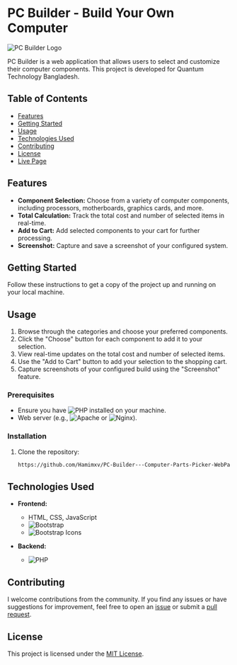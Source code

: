 # PC Builder - Build Your Own Computer

![PC Builder Logo](https://i.ibb.co/drYjMrs/logo.png)

PC Builder is a web application that allows users to select and customize their computer components. This project is developed for Quantum Technology Bangladesh.

## Table of Contents

- [Features](#features)
- [Getting Started](#getting-started)
- [Usage](#usage)
- [Technologies Used](#technologies-used)
- [Contributing](#contributing)
- [License](#license)
- [Live Page](https://hamimxv.github.io/PC-Builder---Computer-Parts-Picker-WebPage/)


## Features

- **Component Selection:** Choose from a variety of computer components, including processors, motherboards, graphics cards, and more.
- **Total Calculation:** Track the total cost and number of selected items in real-time.
- **Add to Cart:** Add selected components to your cart for further processing.
- **Screenshot:** Capture and save a screenshot of your configured system.

## Getting Started

Follow these instructions to get a copy of the project up and running on your local machine.

## Usage

1. Browse through the categories and choose your preferred components.
2. Click the "Choose" button for each component to add it to your selection.
3. View real-time updates on the total cost and number of selected items.
4. Use the "Add to Cart" button to add your selection to the shopping cart.
5. Capture screenshots of your configured build using the "Screenshot" feature.

### Prerequisites

- Ensure you have ![PHP](https://img.shields.io/badge/PHP-%23777BB4.svg?style=flat&logo=php&logoColor=white) installed on your machine.
- Web server (e.g., ![Apache](https://img.shields.io/badge/Apache-%23D22128.svg?style=flat&logo=apache&logoColor=white) or ![Nginx](https://img.shields.io/badge/Nginx-%23269539.svg?style=flat&logo=nginx&logoColor=white)).

### Installation

1. Clone the repository:

   ```bash
   https://github.com/Hamimxv/PC-Builder---Computer-Parts-Picker-WebPage.git

## Technologies Used

- **Frontend:**
  - HTML, CSS, JavaScript
  - ![Bootstrap](https://img.shields.io/badge/Bootstrap-4.5.2-563D7C.svg?style=flat&logo=bootstrap&logoColor=white)
  - ![Bootstrap Icons](https://img.shields.io/badge/Bootstrap%20Icons-1.11.2-563D7C.svg?style=flat&logo=bootstrap&logoColor=white)

- **Backend:**
  - ![PHP](https://img.shields.io/badge/PHP-%23777BB4.svg?style=flat&logo=php&logoColor=white)

## Contributing

I welcome contributions from the community. If you find any issues or have suggestions for improvement, feel free to open an [issue](#) or submit a [pull request](#).

## License

This project is licensed under the [MIT License](LICENSE).
